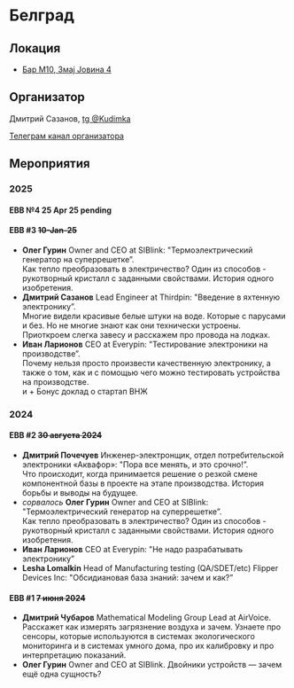 # Белград
## Локация
- [Бар М10, Змај Јовина 4](https://www.google.com/maps/place/M10+Bar/data=!4m7!3m6!1s0x475a7b036197d06d:0xeb43a3af7f2a87a4!8m2!3d44.8166679!4d20.457092!16s%2Fg%2F11v61myqjr!19sChIJbdCXYQN7WkcRpIcqf6-jQ-s?authuser=0&hl=ru&rclk=1)
## Организатор
Дмитрий Сазанов, [tg @Kudimka](https://t.me/Kudimka)

[Телеграм канал организатора](https://t.me/embeddedbarbeograd)

## Мероприятия
### 2025
#### EBB №4 25 Apr 25 pending
#### EBB #3 ~~10-Jan-25~~
- **Олег Гурин** Owner and CEO at SIBlink: "Термоэлектрический генератор на суперрешетке”. \
Как тепло преобразовать в электричество? Один из способов - рукотворный кристалл с заданными свойствами. История одного изобретения.
- **Дмитрий Сазанов** Lead Engineer at Thirdpin: "Введение в яхтенную электронику”. \
Многие видели красивые белые штуки на воде. Которые с парусами и без. Но не многие знают как они технически устроены. Приоткроем слегка завесу и расскажем про провода на лодках.
- **Иван Ларионов** CEO at Everypin: "Тестирование электроники на производстве”. \
Почему нельзя просто произвести качественную электронику, а также о том, как и с помощью чего можно тестировать устройства на производстве. \
и + Бонус доклад о стартап ВНЖ

### 2024
#### EBB #2 ~~30 августа 2024~~
- **Дмитрий Почечуев** Инженер-электронщик, отдел потребительской электроники «Аквафор»: "Пора все менять, и это срочно!”. \
Что происходит, когда принимается решение о резкой смене компонентной базы в проекте на этапе производства. История борьбы и выводы на будущее.
- _сорвалось_ **Олег Гурин** Owner and CEO at SIBlink: "Термоэлектрический генератор на суперрешетке”. \
Как тепло преобразовать в электричество? Один из способов - рукотворный кристалл с заданными свойствами. История одного изобретения.
- **Иван Ларионов** CEO at Everypin: "Не надо разрабатывать электронику”
- **Lesha Lomalkin** Head of Manufacturing testing (QA/SDET/etc) Flipper Devices Inc: "Обсидиановая база знаний: зачем и как?”
#### EBB #1 ~~7 июня 2024~~
- **Дмитрий Чубаров** Mathematical Modeling Group Lead at AirVoice. \
Расскажет как измерять загрязнение воздуха и зачем. Узнаете про сенсоры, которые используются в системах экологического мониторинга и в системах умного дома, про их калибровку и про интерпретацию показаний.
- **Олег Гурин** Owner and CEO at SIBlink. Двойники устройств — зачем ещё одна сущность?



